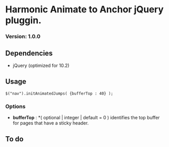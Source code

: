 # Harmonic Animate to Anchor jQuery pluggin. 
### Version: 1.0.0
	
## Dependencies

* jQuery (optimized for 10.2)	
	
## Usage

```
$("nav").initAnimatedJumps( {bufferTop : 40} );

```

### Options	

* **bufferTop** : *( optional | integer | default = 0 ) identifies the top buffer for pages that have a sticky header.

## To do

